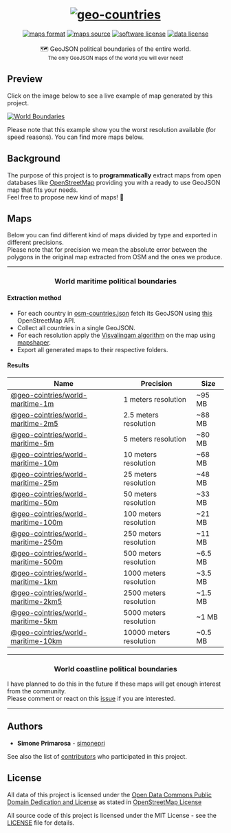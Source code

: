 <h1 align="center">
  <a href="https://github.com/simonepri/geo-countries"><img src="https://raw.githubusercontent.com/simonepri/geo-countries/master/media/geo-countries.jpg" alt="geo-countries" /></a>
</h1>
<div align="center">
  <a href="http://geojson.org/"><img src="https://img.shields.io/badge/format-GeoJSON-e67e22.svg" alt="maps format" /></a>
  <a href="http://www.openstreetmap.org/"><img src="https://img.shields.io/badge/source-OSM-2ecc71.svg" alt="maps source" /></a>
  <a href="LICENSE"><img src="https://img.shields.io/github/license/simonepri/geo-countries.svg" alt="software license" /></a>
  <a href="https://opendatacommons.org/licenses/odbl/1.0/"><img src="https://img.shields.io/badge/license-ODbL-2980b9.svg" alt="data license" /></a>
</div>
<br />
<div align="center">
  🗺 GeoJSON political boundaries of the entire world.
</div>
<div align="center">
  <sub>
    The only GeoJSON maps of the world you will ever need!
  </sub>
</div>

## Preview
Click on the image below to see a live example of map generated by this project.  

[![World Boundaries](https://raw.githubusercontent.com/simonepri/geo-countries/master/media/geo-countries-map.png)](http://geojson.io/#data=data:text/x-url,https://raw.githubusercontent.com/simonepri/geo-countries/master/geojson/world/maritime/world/maritime/10km/world.geo.json)

Please note that this example show you the worst resolution available (for
speed reasons). You can find more maps below.


## Background
The purpose of this project is to **programmatically** extract maps from open
databases like [OpenStreetMap](www.openstreetmap.org) providing you
with a ready to use GeoJSON map that fits your needs.  
Feel free to propose new kind of maps! 🎉

## Maps
Below you can find different kind of maps divided by type and exported in
different precisions.  
Please note that for precision we mean the absolute error between the polygons
in the original map extracted from OSM and the ones we produce.

<hr></hr>

<h3 align="center">World maritime political boundaries</h3>

#### Extraction method
- For each country in  [osm-countries.json](utils/osm-countries.json) fetch its GeoJSON using [this](http://polygons.openstreetmap.fr/) OpenStreetMap API.  
- Collect all countries in a single GeoJSON.
- For each resolution apply the [Visvalingam algorithm](https://bost.ocks.org/mike/simplify/) on the map using [mapshaper](https://github.com/mbloch/mapshaper).
- Export all generated maps to their respective folders.

#### Results
Name | Precision | Size
-----|-----------|-----
[@geo-cointries/world-maritime-1m](geojson/world/maritime/1m) | 1 meters resolution | ~95 MB
[@geo-cointries/world-maritime-2m5](geojson/world/maritime/2m5) | 2.5 meters resolution | ~88 MB
[@geo-cointries/world-maritime-5m](geojson/world/maritime/5m) | 5 meters resolution | ~80 MB
[@geo-cointries/world-maritime-10m](geojson/world/maritime/10m) | 10 meters resolution | ~68 MB
[@geo-cointries/world-maritime-25m](geojson/world/maritime/25m) | 25 meters resolution | ~48 MB
[@geo-cointries/world-maritime-50m](geojson/world/maritime/50m) | 50 meters resolution | ~33 MB
[@geo-cointries/world-maritime-100m](geojson/world/maritime/100m) | 100 meters resolution | ~21 MB
[@geo-cointries/world-maritime-250m](geojson/world/maritime/250m) | 250 meters resolution | ~11 MB
[@geo-cointries/world-maritime-500m](geojson/world/maritime/500m) | 500 meters resolution | ~6.5 MB
[@geo-cointries/world-maritime-1km](geojson/world/maritime/1km) | 1000 meters resolution | ~3.5 MB
[@geo-cointries/world-maritime-2km5](geojson/world/maritime/2km5) | 2500 meters resolution | ~1.5 MB
[@geo-cointries/world-maritime-5km](geojson/world/maritime/5km) | 5000 meters resolution | ~1 MB
[@geo-cointries/world-maritime-10km](geojson/world/maritime/10km) | 10000 meters resolution | ~0.5 MB

<hr></hr>

<h3 align="center">World coastline political boundaries</h3>

I have planned to do this in the future if these maps will get enough interest
from the community.  
Please comment or react on this [issue](https://github.com/simonepri/geo-countries/issues/3)
if you are interested.

<hr></hr>

## Authors
* **Simone Primarosa** - [simonepri](https://github.com/simonepri)

See also the list of [contributors](https://github.com/simonepri/geo-countries/contributors) who participated in this project.

## License
All data of this project is licensed under the [Open Data Commons Public Domain Dedication and License](https://opendatacommons.org/licenses/odbl/1.0/) as stated in [OpenStreetMap License](http://www.openstreetmap.org/copyright)

All source code of this project is licensed under the MIT License - see the [LICENSE](LICENSE) file for details.
